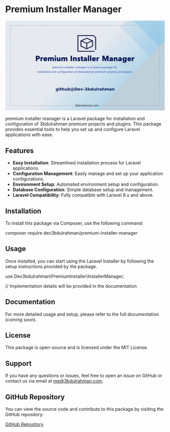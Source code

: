 # Premium Installer Manager
<p align="center"><a href="https://3bdulrahman.com"><img src="/assets/images/premium installer manager.png" alt="premium installer manager"></a></p>
premium installer manager is a Laravel package for installation and configuration of 3bdulrahman premium projects and plugins. This package provides essential tools to help you set up and configure Laravel applications with ease.

## Features

- **Easy Installation**: Streamlined installation process for Laravel applications.
- **Configuration Management**: Easily manage and set up your application configurations.
- **Environment Setup**: Automated environment setup and configuration.
- **Database Configuration**: Simple database setup and management.
- **Laravel Compatibility**: Fully compatible with Laravel 8.x and above.

## Installation

To install this package via Composer, use the following command:


composer require dev3bdulrahman/premium-installer-manager


## Usage

Once installed, you can start using the Laravel Installer by following the setup instructions provided by the package.


use Dev3bdulrahman\PremiumInstaller\InstallerManager;

// Implementation details will be provided in the documentation


## Documentation

For more detailed usage and setup, please refer to the full documentation (coming soon).

## License

This package is open-source and is licensed under the MIT License.

## Support

If you have any questions or issues, feel free to open an issue on GitHub or contact us via email at [me@3bdulrahman.com](mailto:me@3bdulrahman.com).

## GitHub Repository

You can view the source code and contribute to this package by visiting the GitHub repository:

[GitHub Repository](https://github.com/Dev-3bdulrahman/premium-installer-manager)
